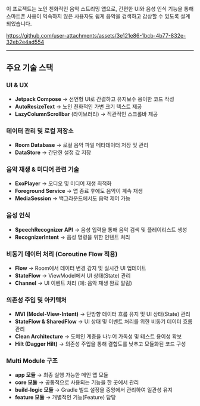 이 프로젝트는 노인 친화적인 음악 스트리밍 앱으로, 간편한 UI와 음성 인식 기능을 통해 스마트폰 사용이 익숙하지 않은 사용자도 쉽게 음악을 검색하고 감상할 수 있도록 설계되었습니다.

https://github.com/user-attachments/assets/3e121e86-1bcb-4b77-832e-32eb2e4ad554

---

## 주요 기술 스택

### UI & UX
- **Jetpack Compose** → 선언형 UI로 간결하고 유지보수 용이한 코드 작성
- **AutoResizeText** → 노인 친화적인 가변 크기 텍스트 제공
- **LazyColumnScrollbar** (라이브러리) → 직관적인 스크롤바 제공

### 데이터 관리 및 로컬 저장소
- **Room Database** → 로컬 음악 파일 메타데이터 저장 및 관리
- **DataStore** → 간단한 설정 값 저장

### 음악 재생 & 미디어 관련 기술
- **ExoPlayer** → 오디오 및 미디어 재생 최적화
- **Foreground Service** → 앱 종료 후에도 음악이 계속 재생
- **MediaSession** → 백그라운드에서도 음악 제어 가능

### 음성 인식
- **SpeechRecognizer API** → 음성 입력을 통해 음악 검색 및 플레이리스트 생성
- **RecognizerIntent** → 음성 명령을 위한 인텐트 처리

### 비동기 데이터 처리 (Coroutine Flow 적용)
- **Flow** → Room에서 데이터 변경 감지 및 실시간 UI 업데이트
- **StateFlow** → ViewModel에서 UI 상태(State) 관리
- **Channel** → UI 이벤트 처리 (예: 음악 재생 완료 알림)

### 의존성 주입 및 아키텍처
- **MVI (Model-View-Intent)** → 단방향 데이터 흐름 유지 및 UI 상태(State) 관리
- **StateFlow & SharedFlow** → UI 상태 및 이벤트 처리를 위한 비동기 데이터 흐름 관리
- **Clean Architecture** → 도메인 계층을 나누어 가독성 및 테스트 용이성 확보
- **Hilt (Dagger Hilt)** → 의존성 주입을 통해 결합도를 낮추고 모듈화된 코드 구성

### Multi Module 구조
- **app 모듈** → 최종 실행 가능한 메인 앱 모듈
- **core 모듈** → 공통적으로 사용되는 기능을 한 곳에서 관리
- **build-logic 모듈** → Gradle 빌드 설정을 중앙에서 관리하여 일관성 유지
- **feature 모듈** → 개별적인 기능(Feature) 담당
